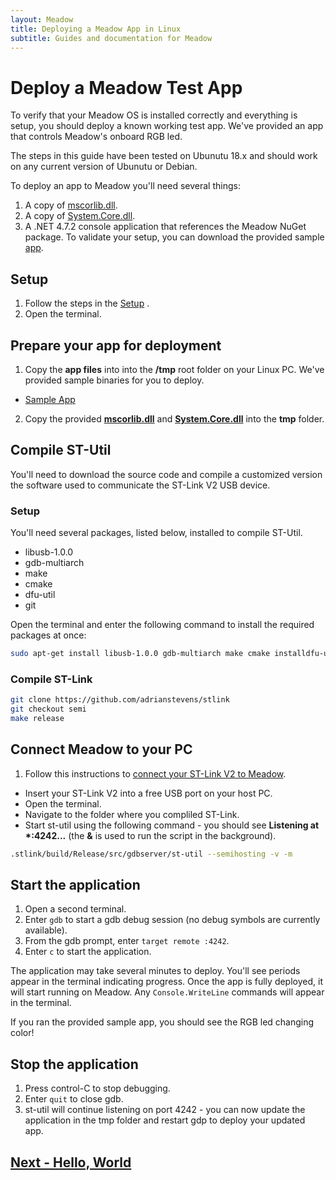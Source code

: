```yaml
---
layout: Meadow
title: Deploying a Meadow App in Linux
subtitle: Guides and documentation for Meadow
---
```


# Deploy a Meadow Test App

To verify that your Meadow OS is installed correctly and everything is setup, you should deploy a known working test app. We've provided an app that controls Meadow's onboard RGB led.

The steps in this guide have been tested on Ubunutu 18.x and should work on any current version of Ubunutu or Debian.

To deploy an app to Meadow you'll need several things:


1. A copy of [mscorlib.dll](https://www.wildernesslabs.co/downloads?f=/Meadow_Beta/binaries/mscorlib.dll).
1. A copy of [System.Core.dll](https://www.wildernesslabs.co/downloads?f=/Meadow_Beta/binaries/System.Core.dll).
1. A .NET 4.7.2 console application that references the Meadow NuGet package. To validate your setup, you can download the provided sample [app](https://www.wildernesslabs.co/downloads?f=/Meadow_Beta/HelloMeadow.zip).

## Setup

1. Follow the steps in the [Setup](/Meadow/Getting_Started/Setup/) .
1. Open the terminal.


## Prepare your app for deployment
1. Copy the **app files** into into the **/tmp** root folder on your Linux PC. We've provided sample binaries for you to deploy.
 * [Sample App](https://www.wildernesslabs.co/downloads?f=/Meadow_Beta/HelloMeadow.zip)
2. Copy the provided **[mscorlib.dll](https://www.wildernesslabs.co/downloads?f=/Meadow_Beta/binaries/mscorlib.dll)** and **[System.Core.dll](https://www.wildernesslabs.co/downloads?f=/Meadow_Beta/binaries/System.Core.dll)** into the **tmp** folder.

## Compile ST-Util
You'll need to download the source code and compile a customized version the software used to communicate the ST-Link V2 USB device.

### Setup
You'll need several packages, listed below, installed to compile ST-Util.
* libusb-1.0.0
* gdb-multiarch
* make
* cmake
* dfu-util
* git

Open the terminal and enter the following command to install the required packages at once:
```bash
sudo apt-get install libusb-1.0.0 gdb-multiarch make cmake installdfu-util git
```

### Compile ST-Link
```bash
git clone https://github.com/adrianstevens/stlink
git checkout semi
make release
```

## Connect Meadow to your PC
1. Follow this instructions to [connect your ST-Link V2 to Meadow](/Meadow/Getting_Started/Setup/stlink/).
* Insert your ST-Link V2 into a free USB port on your host PC.
* Open the terminal.
* Navigate to the folder where you compliled ST-Link.
* Start st-util using the following command - you should see **Listening at \*:4242...** (the **&** is used to run the script in the background).

```bash
.stlink/build/Release/src/gdbserver/st-util --semihosting -v -m 
```

## Start the application
1. Open a second terminal.
1. Enter `gdb` to start a gdb debug session (no debug symbols are currently available).
1. From the gdb prompt, enter `target remote :4242`.
1. Enter `c` to start the application.

The application may take several minutes to deploy. You'll see periods appear in the terminal indicating progress. Once the app is fully deployed, it will start running on Meadow. Any `Console.WriteLine` commands will appear in the terminal.

If you ran the provided sample app, you should see the RGB led changing color!

## Stop the application
1. Press control-C to stop debugging.
1. Enter `quit` to close gdb.
1. st-util will continue listening on port 4242 - you can now update the application in the tmp folder and restart gdp to deploy your updated app.

## [Next - Hello, World](/Meadow/Getting_Started/Hello_World/)